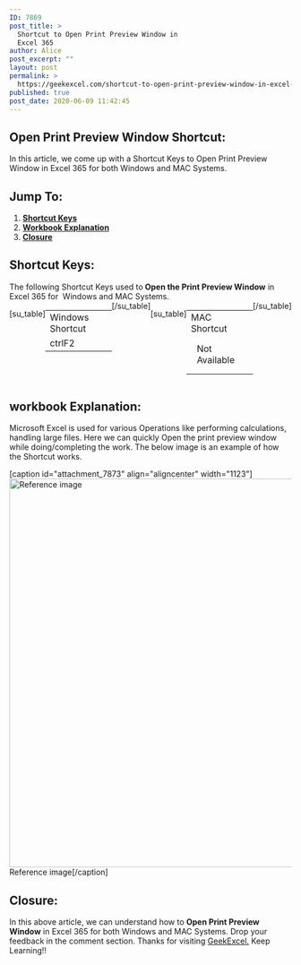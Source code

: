 ```yaml
---
ID: 7869
post_title: >
  Shortcut to Open Print Preview Window in
  Excel 365
author: Alice
post_excerpt: ""
layout: post
permalink: >
  https://geekexcel.com/shortcut-to-open-print-preview-window-in-excel-365/
published: true
post_date: 2020-06-09 11:42:45
---
```

<h2>Open Print Preview Window Shortcut:</h2>
In this article, we come up with a Shortcut Keys to Open Print Preview Window in Excel 365 for both Windows and MAC Systems.
<h2>Jump To:</h2>
<ol>
 	<li><strong><a href="#1">Shortcut Keys</a></strong></li>
 	<li><strong><a href="#2">Workbook Explanation</a></strong></li>
 	<li><strong><a href="#3">Closure</a></strong></li>
</ol>
<h2 id="1">Shortcut Keys:</h2>
The following Shortcut Keys used to<strong> Open the Print Preview Window</strong> in Excel 365 for  Windows and MAC Systems.
<div style="display: flex;">

[su_table]
<table>
<tbody>
<tr>
<td>Windows Shortcut</td>
</tr>
<tr>
<td style="display: flex;"><span class="key-flex"><span class="win-key" style="width: 120px;"><span class="custom-span-key">ctrl</span></span></span><span class="key-flex"><span class="win-key"><span class="custom-span-key">F2</span></span></span></td>
</tr>
</tbody>
</table>
[/su_table]

[su_table]
<table style="float: right;">
<tbody>
<tr>
<td>MAC Shortcut</td>
</tr>
<tr>
<td style="display: flex;"><span style="padding: 0.649rem;">Not Available</span></td>
</tr>
</tbody>
</table>
[/su_table]

</div>
<h2 id="2">workbook Explanation:</h2>
Microsoft Excel is used for various Operations like performing calculations, handling large files. Here we can quickly Open the print preview window while doing/completing the work. The below image is an example of how the Shortcut works.

[caption id="attachment_7873" align="aligncenter" width="1123"]<img class="size-full wp-image-7873" src="https://geekexcel.com/wp-content/uploads/2020/06/Screenshot_11.png" alt="Reference image" width="1123" height="694" /> Reference image[/caption]
<h2 id="3">Closure:</h2>
In this above article, we can understand how to <strong>Open Print Preview Window</strong> in Excel 365 for both Windows and MAC Systems. Drop your feedback in the comment section. Thanks for visiting <a href="https://geekexcel.com/">GeekExcel.</a> Keep Learning!!